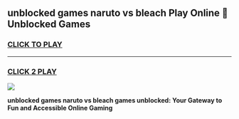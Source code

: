 
## unblocked games naruto vs bleach Play Online 👋 Unblocked Games
<h3>
<a href="https://premium.freeplayer.one?title=unblocked_games_naruto_vs_bleach&ref=19F">CLICK TO PLAY</a></h3>
<hr>

<h3>
<a href="https://premium.freeplayer.one?title=unblocked_games_naruto_vs_bleach&ref=19F">CLICK 2 PLAY</a>
  
</h3>

<a href="https://premium.freeplayer.one?title=unblocked_games_naruto_vs_bleach&ref=19F"><img src="https://clearcache.store/games.png"></a>


**unblocked games naruto vs bleach games unblocked: Your Gateway to Fun and Accessible Online Gaming**
